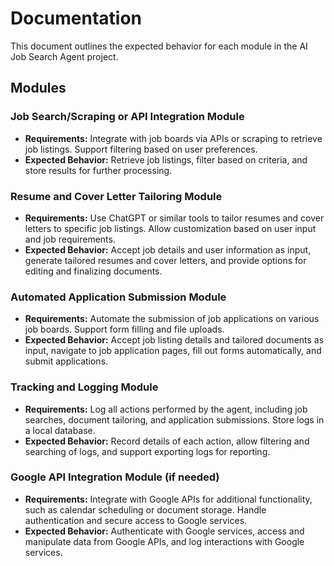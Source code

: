 # Documentation

This document outlines the expected behavior for each module in the AI Job Search Agent project.

## Modules

### Job Search/Scraping or API Integration Module
- **Requirements:** Integrate with job boards via APIs or scraping to retrieve job listings. Support filtering based on user preferences.
- **Expected Behavior:** Retrieve job listings, filter based on criteria, and store results for further processing.

### Resume and Cover Letter Tailoring Module
- **Requirements:** Use ChatGPT or similar tools to tailor resumes and cover letters to specific job listings. Allow customization based on user input and job requirements.
- **Expected Behavior:** Accept job details and user information as input, generate tailored resumes and cover letters, and provide options for editing and finalizing documents.

### Automated Application Submission Module
- **Requirements:** Automate the submission of job applications on various job boards. Support form filling and file uploads.
- **Expected Behavior:** Accept job listing details and tailored documents as input, navigate to job application pages, fill out forms automatically, and submit applications.

### Tracking and Logging Module
- **Requirements:** Log all actions performed by the agent, including job searches, document tailoring, and application submissions. Store logs in a local database.
- **Expected Behavior:** Record details of each action, allow filtering and searching of logs, and support exporting logs for reporting.

### Google API Integration Module (if needed)
- **Requirements:** Integrate with Google APIs for additional functionality, such as calendar scheduling or document storage. Handle authentication and secure access to Google services.
- **Expected Behavior:** Authenticate with Google services, access and manipulate data from Google APIs, and log interactions with Google services.
